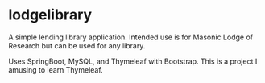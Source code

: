 # lodgelibrary

A simple lending library application. Intended use is for Masonic Lodge of Research but can be used for any library.

Uses SpringBoot, MySQL, and Thymeleaf with Bootstrap.  This is a project I amusing to learn Thymeleaf.
